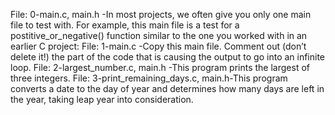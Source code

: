 File: 0-main.c, main.h -In most projects, we often give you only one main file to test with. For example, this main file is a test for a postitive_or_negative() function similar to the one you worked with in an earlier C project:
File: 1-main.c -Copy this main file. Comment out (don’t delete it!) the part of the code that is causing the output to go into an infinite loop.
File: 2-largest_number.c, main.h -This program prints the largest of three integers.
File: 3-print_remaining_days.c, main.h-This program converts a date to the day of year and determines how many days are left in the year, taking leap year into consideration.

